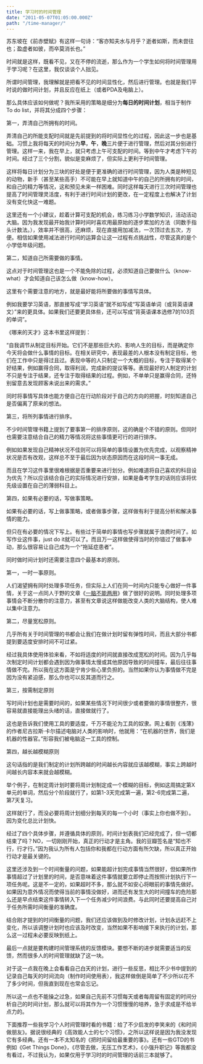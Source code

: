```yaml
---
title: 学习时的时间管理
date: "2011-05-07T01:05:00.000Z"
path: "/time-manager/"
---
```


苏东坡在《前赤壁赋》有这样一句诗：“客亦知夫水与月乎？逝者如斯，而未尝往也；盈虚者如彼，而卒莫消长也。”

时间就是这样，既看不见，又在不停的流逝，那么作为一个学生如何将时间管理用于学习呢？在这里，我仅谈谈个人拙见。

所谓时间管理，我理解就是把看不见的时间显性化，然后进行管理。也就是我们平时说的做时间计划，并且反应在纸上（或者PDA及电脑上）。

那么具体应该如何做呢？我所采用的策略是细分为**每日的时间计划**，相当于制作To do list，并将其分成四个步骤：

第一，弄清自己所拥有的时间。

弄清自己的所能支配时间就是先前提到的将时间显性化的过程，因此这一步也是基础。习惯上我将每天的时间分为**早**，**午**，**晚**三片便于进行管理，然后对其分别进行管理。这样一来，我在早上，就只考虑上午可支配的时间。等到中午才考虑下午的时间。经过了三个分割，貌似是变麻烦了，但实际上更利于时间管理。

这样将每日计划分为三块的好处是便于更准确的进行时间管理，因为人类是种短见的动物，新手（甚至某些高手）不可能在早上就知道中午的自己的所拥有的时间，和自己的精力等情况，这和预见未来一样困难。同时这样每天进行三次时间管理也提高了时间管理灵活度，有利于进行时间计划的更改，在一定程度上也解决了计划没有变化快这一难题。

这里还有一个小建议，趁着计算可支配的机会，练习练习小学数学知识，活动活动大脑。因为我发现最开始我计算时间时喜欢用最原始的逐步累加的方法（同数手指头计数法。），效率并不很高，还麻烦，现在直接用加减法，一次顶过去五次，方便。相信如果使用减法进行时间的运算会让这一过程有点挑战性，尽管这真的是个小学低年级问题。

第二，知道自己所需要做的事情。

这点对于时间管理这也是一个不能免除的过程，必须知道自己要做什么（know-what）才会知道自己该怎么做（know-how）。

这里有个需要注意的地方，就是最好能将所要做的事情写具体。

例如我要学习英语，那直接写成“学习英语”就不如写成“写英语单词（或背英语课文）”来的更具体。如果我们还要更具体些，还可以写成“背英语课本选修7的103页的单词”。

《哪来的天才》这本书里这样提到：

“自我调节从制定目标开始。它们不是那些巨大的、影响人生的目标，而是确定你今天将会做什么事情的目标。在相关研究中，表现最差的人根本没有制定目标，他们在工作中只是得过且过。表现中等的人只制定一个大概的目标，专注于取得某个好结果，例如赢得合同，取得利润，完成新的提议等等。表现最好的人制定的计划不只是专注于结果，还专注于取得结果的过程。例如，不单单只是赢得合同，还特别留意去发现顾客未说出来的需求。”

同时将事情写具体也能方便自己在行动阶段对于自己的方向的把握，时刻知道自己是否偏离了原来的想法。

第三，将所列事情进行排序。

不少时间管理书籍上提到了要事第一的排序原则，这的确是个不错的原则。但同时也需要注意结合自己的精力等情况将这些事情更可行的进行排序。

例如如果发现自己精神状况不佳则可以将简单的事情设置为优先完成，以观察精神状况是否有改观，这样总不至于最后因为状态原因而在这段时间一事无成。

而且在学习这件事里很难根据是否重要来进行划分。例如难道将自己喜欢的科目设为优先？所以应该结合自己的实际情况进行安排，如果是备考学生的话则应该将优先级设置在自己的薄弱科目上。

第四，如果有必要的话，写做事策略。

如果有必要的话，写上做事策略，或者做事步骤，这样做有利于提高分析和解决事情的能力。

但只在有必要的情况下写上。有些过于简单的事情也写步骤就属于浪费时间了。如写作业这件事，just do it就可以了。而且万一这样做使得当时的你错过了做事冲动，那么很容易让自己成为一个“拖延症患者”。

同时做时间计划时还需要注意四个最基本的原则。

第一，一时一事原则。

人们渴望拥有同时处理多项任务，但实际上人们在同一时间内只能专心做好一件事情，关于这一点同人于野的文章《[一脑不能两用](http://www.geekonomics10000.com/283)》做了很好的说明。同时处理多项事情会不断分散你的注意力，甚至有文章说这样做能改变人类的大脑结构，使人难以集中注意力。

第二，尽量宽松原则。

几乎所有关于时间管理的书都会让我们在做计划时留有弹性时间，而且大部分书都提到要适度安排时间不可过紧。

经过我具体使用体验来看，不如将适度的时间就直接改成宽松的时间。因为几乎每次制定时间计划都会遇到因为做事情太慢或其他原因导致的时间撞车，最后往往事情做不完。所以我在这方面是宁肯少些心里负担的。当然如果你认为事情做不完是因为没有紧迫感，那么你也可以反其道而行之。

第三，按需制定原则

写时间计划也是需要时间的，如果某些情况下时间很少或者要做的事情很整齐，很容易就直接能理出头绪的话，直接做就行了。

这也是告诉我们使用工具的要适度，千万不能沦为工具的奴隶。网上看到《浅薄》的作者尼古拉斯·卡尔描述电脑对人类的影响时，他就用：“在机器的世界，我们是机器的性器官。”形容我们被电脑这一工具的控制。

第四，越长越模糊原则

这句话指的是我们制定的计划所跨越的时间越长内容就应该越模糊，事实上跨越时间越长内容本来就会越模糊。

举个例子，在制定周计划时要将周计划制定成一个模糊的目标，例如这周搞定第X单元的单词，然后分个阶段就行了，如第1-3天完成第一遍，第2-6完成第二遍，第7天复习。

这样就行了，而没必要将周计划细分到每天的每一个小时（事实上你也做不到）。因为变化总比计划快。

经过了四个具体步骤，并遵循具体的原则，时间计划表我们已经完成了，但一切都结束了吗？NO，一切刚刚开始，真正的行动才是主角。我的豆瓣签名是“知也不行，行才行。”因为我认为所有人包括你和我都在行动方面有所欠缺，所以真正开始行动才是最关键的。

这里还涉及到一个时间衡量的问题，如果能超计划完成事情当然很好，但如果所作事情超过了计划里的时间，是否意味着这件事情就要立即停止而按照计划执行下一项任务呢。这是不一定的，如果超时不多，那么就不如安心将眼前的事情先做好。如果因为意外情况而使得当前的事情没做好，进而还有发生大的时间撞车的危险那么还是早点结束这件事情转入下一个任务减少时间浪费。与此同时还要提高自己对于任务所需时间衡量的准确度。

结合刚才提到的时间衡量的问题，我们还应该做到及时修改计划，计划永远赶不上变化，所以该调整计划时也应该及时改变，当然如果不影响接下来执行的计划，那么这一过程未必要反映到纸上。

最后一点就是要构建时间管理系统的反馈模块。要想不断的进步就需要适当的反馈，然而很多人的时间管理就缺了这一块。

对于这一点我在晚上会看看自己白天的计划，进行一些反思，相比不少书中提到的记录自己每天的时间流向（制作时间使用表），我这样做倒是简单了不少所以花不了多少时间，但我直到现在也常会忘记。

所以这一点也不能操之过急，如果自己先前不习惯每天或者每周留有固定的时间分析自己的时间计划，那么就可以将其作为一个习惯慢慢的培养，急于求成是不给半点力的。

下面推荐一些我学习个人时间管理时看的书籍：给了不少启发的李笑来的《和时间做朋友》。据说很经典的《高效能人士的七个习惯》，之所以这样说是因为我没发现它有多经典。还有一本不太知名的《把时间留给最重要的事》。还有一些GTD的书例如《Get Things Done》，《尽管去做，无压工作艺术》，《小强升职记》等我都没有看过，不过我认为，如果仅用于学习时的时间管理的话前三本就够了。